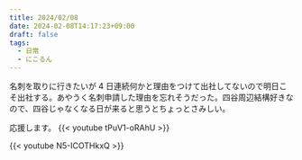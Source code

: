 ```yaml
---
title: 2024/02/08
date: 2024-02-08T14:17:23+09:00
draft: false
tags:
  - 日常
  - にこるん
---
```


名刺を取りに行きたいが 4 日連続何かと理由をつけて出社してないので明日こそ出社する。あやうく名刺申請した理由を忘れそうだった。四谷周辺結構好きなので、四谷じゃなくなる日が来ると思うとちょっとさみしい。

応援します。
{{< youtube tPuV1-oRAhU >}}

{{< youtube N5-ICOTHkxQ >}}
